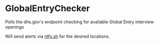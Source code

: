 # GlobalEntryChecker
Polls the dhs.gov's endpoint checking for available Global Entry interview openings

Will send alerts via [ntfy.sh](https://ntfy.sh/) for the desired locations.
